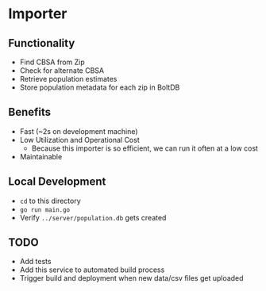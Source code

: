# Importer

## Functionality

* Find CBSA from Zip
* Check for alternate CBSA
* Retrieve population estimates
* Store population metadata for each zip in BoltDB

## Benefits

* Fast (~2s on development machine)
* Low Utilization and Operational Cost
  * Because this importer is so efficient, we can run it often at a low cost
* Maintainable

## Local Development

* `cd` to this directory
* `go run main.go`
* Verify `../server/population.db` gets created

## TODO

* Add tests
* Add this service to automated build process
* Trigger build and deployment when new data/csv files get uploaded
